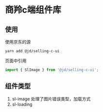 # 商羚c端组件库

## 使用
使用京东的源
```shell
yarn add @jd/selling-c-ui
```
页面中引用
```js
import { SlImage } from '@jd/selling-c-ui';
```
## 组件类型
1. sl-image 处理了图片错误类型，加载方式
2. sl-loading